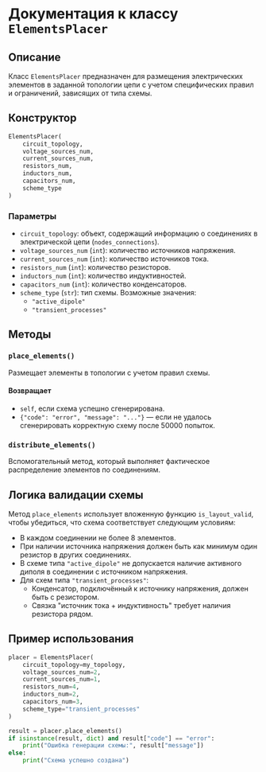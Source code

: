 # Документация к классу `ElementsPlacer`

## Описание

Класс `ElementsPlacer` предназначен для размещения электрических элементов в заданной топологии цепи с учетом специфических правил и ограничений, зависящих от типа схемы.

## Конструктор

```python
ElementsPlacer(
    circuit_topology,
    voltage_sources_num,
    current_sources_num,
    resistors_num,
    inductors_num,
    capacitors_num,
    scheme_type
)
```

### Параметры

- `circuit_topology`: объект, содержащий информацию о соединениях в электрической цепи (`nodes_connections`).
- `voltage_sources_num` (`int`): количество источников напряжения.
- `current_sources_num` (`int`): количество источников тока.
- `resistors_num` (`int`): количество резисторов.
- `inductors_num` (`int`): количество индуктивностей.
- `capacitors_num` (`int`): количество конденсаторов.
- `scheme_type` (`str`): тип схемы. Возможные значения:
  - `"active_dipole"`
  - `"transient_processes"`

## Методы

### `place_elements()`

Размещает элементы в топологии с учетом правил схемы.

#### Возвращает

- `self`, если схема успешно сгенерирована.
- `{"code": "error", "message": "..."}` — если не удалось сгенерировать корректную схему после 50000 попыток.

### `distribute_elements()`

Вспомогательный метод, который выполняет фактическое распределение элементов по соединениям.

## Логика валидации схемы

Метод `place_elements` использует вложенную функцию `is_layout_valid`, чтобы убедиться, что схема соответствует следующим условиям:

- В каждом соединении не более 8 элементов.
- При наличии источника напряжения должен быть как минимум один резистор в других соединениях.
- В схеме типа `"active_dipole"` не допускается наличие активного диполя в соединении с источником напряжения.
- Для схем типа `"transient_processes"`:
  - Конденсатор, подключённый к источнику напряжения, должен быть с резистором.
  - Связка "источник тока + индуктивность" требует наличия резистора рядом.

## Пример использования

```python
placer = ElementsPlacer(
    circuit_topology=my_topology,
    voltage_sources_num=2,
    current_sources_num=1,
    resistors_num=4,
    inductors_num=2,
    capacitors_num=3,
    scheme_type="transient_processes"
)

result = placer.place_elements()
if isinstance(result, dict) and result["code"] == "error":
    print("Ошибка генерации схемы:", result["message"])
else:
    print("Схема успешно создана")
```
